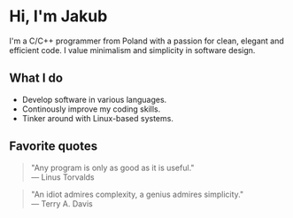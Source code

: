 # Hi, I'm Jakub
I'm a C/C++ programmer from Poland with a passion for clean, elegant and efficient code. I value minimalism and simplicity in software design.

## What I do
- Develop software in various languages.
- Continously improve my coding skills.
- Tinker around with Linux-based systems.

## Favorite quotes
> "Any program is only as good as it is useful." <br/>
> — Linus Torvalds

> "An idiot admires complexity, a genius admires simplicity." <br/>
> — Terry A. Davis
